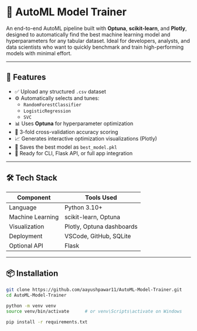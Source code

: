 # 🤖 AutoML Model Trainer

An end-to-end AutoML pipeline built with **Optuna**, **scikit-learn**, and **Plotly**, designed to automatically find the best machine learning model and hyperparameters for any tabular dataset. Ideal for developers, analysts, and data scientists who want to quickly benchmark and train high-performing models with minimal effort.

---

## 🚀 Features

- ✅ Upload any structured `.csv` dataset
- ⚙️ Automatically selects and tunes:
  - `RandomForestClassifier`
  - `LogisticRegression`
  - `SVC`
- 📊 Uses **Optuna** for hyperparameter optimization
- 🔬 3-fold cross-validation accuracy scoring
- 📈 Generates interactive optimization visualizations (Plotly)
- 💾 Saves the best model as `best_model.pkl`
- 🧠 Ready for CLI, Flask API, or full app integration

---

## 🛠 Tech Stack

| Component         | Tools Used                   |
|------------------|------------------------------|
| Language          | Python 3.10+                 |
| Machine Learning  | scikit-learn, Optuna         |
| Visualization     | Plotly, Optuna dashboards    |
| Deployment        | VSCode, GitHub, SQLite       |
| Optional API      | Flask                        |

---

## 📦 Installation

```bash
git clone https://github.com/aayushpawar11/AutoML-Model-Trainer.git
cd AutoML-Model-Trainer

python -m venv venv
source venv/bin/activate      # or venv\Scripts\activate on Windows

pip install -r requirements.txt
